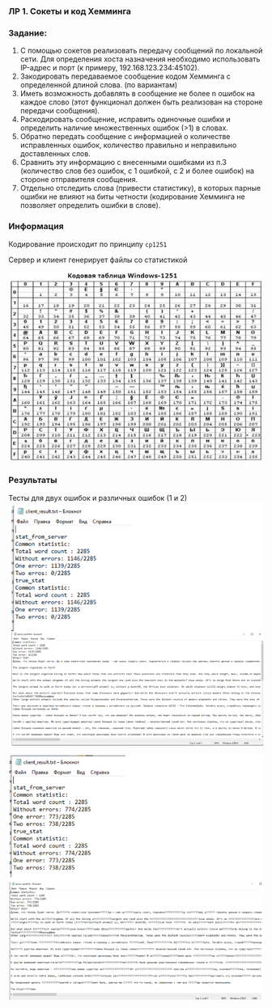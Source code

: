 ### ЛР 1. Сокеты и код Хемминга 

### Задание: 

1.  С помощью сокетов реализовать передачу сообщений по локальной сети. Для определения хоста назначения необходимо использовать IP-адрес и порт (к примеру, 192.168.123.234:45102).
2.  Закодировать передаваемое сообщение кодом Хемминга с определенной длиной слова. (по вариантам)
3.  Иметь возможность добавлять в сообщение не более n ошибок на каждое слово (этот функционал должен быть реализован на стороне передачи сообщения).
4.  Раскодировать сообщение, исправить одиночные ошибки и определить наличие множественных ошибок (>1) в словах.
5.  Обратно передать сообщение с информацией о количестве исправленных ошибок, количество правильно и неправильно доставленных слов.
6.  Сравнить эту информацию с внесенными ошибками из п.3 (количество слов без ошибок, с 1 ошибкой, с 2 и более ошибок) на стороне отправителя сообщения.
7.  Отдельно отследить слова (привести статистику), в которых парные ошибки не влияют на биты четности (кодирование Хемминга не позволяет определить ошибки в слове).


### Информация

Кодирование происходит по принципу ```cp1251``` 

Сервер и клиент генерирует файлы со статистикой

![](cp1251.jpg)

### Результаты

Тесты для двух ошибок и различных ошибок (1 и 2)
![](1st.png)

![](2nd.png)
